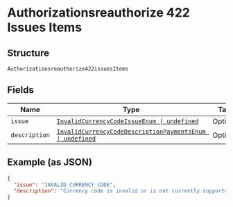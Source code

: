 
# Authorizationsreauthorize 422 Issues Items

## Structure

`Authorizationsreauthorize422issuesItems`

## Fields

| Name | Type | Tags | Description |
|  --- | --- | --- | --- |
| `issue` | [`InvalidCurrencyCodeIssueEnum \| undefined`](../../doc/models/invalid-currency-code-issue-enum.md) | Optional | - |
| `description` | [`InvalidCurrencyCodeDescriptionPaymentsEnum \| undefined`](../../doc/models/invalid-currency-code-description-payments-enum.md) | Optional | - |

## Example (as JSON)

```json
{
  "issue": "INVALID_CURRENCY_CODE",
  "description": "Currency code is invalid or is not currently supported. Please refer https://developer.paypal.com/docs/api/reference/currency-codes/ for list of supported currency codes."
}
```

